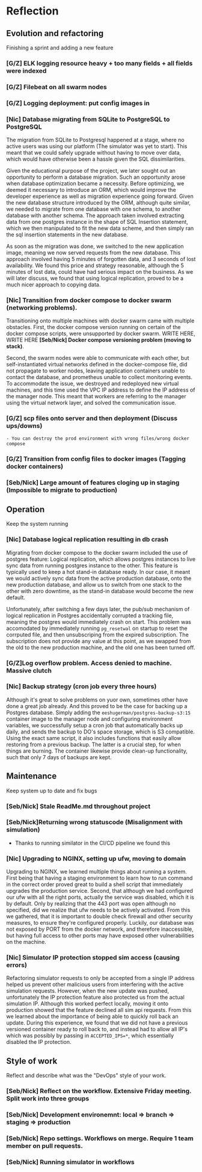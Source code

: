 # Reflection

## Evolution and refactoring
Finishing a sprint and adding a new feature 

### [G/Z] ELK logging resource heavy + too many fields + all fields were indexed


### [G/Z] Filebeat on all swarm nodes


### [G/Z] Logging deployment: put config images in


### [Nic] Database migrating from SQLite to PostgreSQL to PostgreSQL
The migration from SQLite to Postgresql happened at a stage, where no active users was using our platform (The simulator was yet to start). This meant that we could safely upgrade without having to move over data, which would have otherwise been a hassle given the SQL dissimilarities.

Given the educational purpose of the project, we later sought out an opportunity to perform a database migration. Such an opportunity arose when database optimization became a necessity. Before optimizing, we deemed it necessary to introduce an ORM, which would improve the developer experience as well as migration experience going forward. Given the new database structure introduced by the ORM, although quite similar, we needed to migrate from one database with one schema, to another database with another schema. The approach taken involved extracting data from one postgres instance in the shape of SQL Insertion statement, which we then manipulated to fit the new data scheme, and then simply ran the sql insertion statements in the new database.

As soon as the migration was done, we switched to the new application image, meaning we now served requests from the new database. This approach involved having 5 minutes of forgotten data, and 3 seconds of lost availability. We found this price and strategy reasonable, although the 5 minutes of lost data, could have had serious impact on the business. As we will later discuss, we found that using logical replication, proved to be a much nicer approach to copying data.


### [Nic] Transition from docker compose to docker swarm (networking problems).
Transitioning onto multiple machines with docker swarm came with multiple obstacles. First, the docker compose version running on certain of the docker compose scripts, were unsupported by docker swarm. WRITE HERE, WRITE HERE **[Seb/Nick] Docker compose versioning problem (moving to stack)**.

Second, the swarm nodes were able to communicate with each other, but self-instantiated virtual networks defined in the docker-compose file, did not propagate to worker nodes, leaving application containers unable to contact the database, and prometheus unable to collect monitoring events. To accommodate the issue, we destroyed and redeployed new virtual machines, and this time used the VPC IP address to define the IP address of the manager node. This meant that workers are referring to the manager using the virtual network layer, and solved the communication issue.


### [G/Z] scp files onto server and then deployment (Discuss ups/downs)
    - You can destroy the prod environment with wrong files/wrong docker compose
  

### [G/Z] Transition from config files to docker images (Tagging docker containers) 



### [Seb/Nick] Large amount of features cloging up in staging (Impossible to migrate to production)



## Operation
Keep the system running

### [Nic] Database logical replication resulting in db crash
Migrating from docker compose to the docker swarm included the use of postgres feature: Logical replication, which allows postgres instances to live sync data from running postgres instance to the other. This feature is typically used to keep a hot stand-in database ready. In our case, it meant we would actively sync data from the active production database, onto the new production database, and allow us to switch from one stack to the other with zero downtime, as the stand-in database would become the new default.

Unfortunately, after switching a few days later, the pub/sub mechanism of logical replication in Postgres accidentally corrupted a tracking file, meaning the postgres would immediately crash on start. This problem was accomodated by immediately running `pg_resetwal` on startup to reset the corrputed file, and then unsubscriping from the expired subscription. The subscription does not provide any value at this point, as we swapped from the old to the new production machine, and the old one has been turned off.


### [G/Z]Log overflow problem. Access denied to machine. Massive clutch



### [Nic] Backup strategy (cron job every three hours)
Although it's great to solve problems on yuor own, sometimes other have done a great job already. And this proved to be the case for backing up a Postgres database. Simply adding the `eeshugerman/postgres-backup-s3:15` container image to the manager node and configuring environment variables, we successfully setup a cron job that automatically backs up daily, and sends the backup to DO's space storage, which is S3 compatible. Using the exact same script, it also includes functions that easily allow restoring from a previous backup. The latter is a crucial step, for when things are burning. The container likewise provide clean-up functionality, such that only 7 days of backups are kept.


## Maintenance
Keep system up to date and fix bugs 
### [Seb/Nick] Stale ReadMe.md throughout project
### [Seb/Nick]Returning wrong statuscode (Misalignment with simulation) 
   - Thanks to running similator in the CI/CD pipeline we found this
### [Nic] Upgrading to NGINX, setting up ufw, moving to domain
Upgrading to NGINX, we learned multiple things about running a system. First being that having a staging environment to learn how to run command in the correct order proved great to build a shell script that immediately upgrades the production service. Second, that although we had configured our ufw with all the right ports, actually the service was disabled, which it is by default. Only by realizing that the 443 port was open although no specified, did we realize that ufw needs to be actively activated. From this we gathered, that it is important to double check firewall and other security measures, to ensure they're configured properly. Luckily, our database was not exposed by PORT from the docker network, and therefore inaccessible, but having full access to other ports may have exposed other vulnerabilities on the machine.

### [Nic] Simulator IP protection stopped sim access (causing errors)
Refactoring simulator requests to only be accepted from a single IP address helped us prevent other malicious users from interfering with the active simulation requests. However, when the new update was pushed, unfortunately the IP protection feature also protected us from the actual simulation IP. Although this worked perfect locally, moving it onto production showed that the feature declined all sim api requests. From this we learned about the importance of being able to quickly roll back an update. During this experience, we found that we did not have a previous versioned container ready to roll back to, and instead had to allow all IP's which was possibly by passing in `ACCEPTED_IPS=*`, which essentially disabled the IP protection.

## Style of work
Reflect and describe what was the "DevOps" style of your work.
### [Seb/Nick] Reflect on the workflow. Extensive Friday meeting. Split work into three groups
### [Seb/Nick] Development environemnt: local => branch => staging => production
### [Seb/Nick] Repo settings. Workflows on merge. Require 1 team member on pull requests.
### [Seb/Nick] Running simulator in workflows
